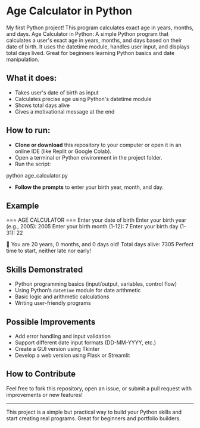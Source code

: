 # Age Calculator in Python
My first Python project! This program calculates exact age in years, months, and days.
Age Calculator in Python: A simple Python program that calculates a user's exact age in years, months, and days based on their date of birth. It uses the datetime module, handles user input, and displays total days lived. Great for beginners learning Python basics and date manipulation.

## What it does:
- Takes user's date of birth as input
- Calculates precise age using Python's datetime module
- Shows total days alive
- Gives a motivational message at the end

## How to run:
- **Clone or download** this repository to your computer or open it in an online IDE (like Replit or Google Colab).
- Open a terminal or Python environment in the project folder.
- Run the script:

python age_calculator.py

- **Follow the prompts** to enter your birth year, month, and day.

## Example

=== AGE CALCULATOR ===
Enter your date of birth
Enter your birth year (e.g., 2005): 2005
Enter your birth month (1-12): 7
Enter your birth day (1-31): 22

🎉 You are 20 years, 0 months, and 0 days old!
Total days alive: 7305
Perfect time to start, neither late nor early!

## Skills Demonstrated

- Python programming basics (input/output, variables, control flow)
- Using Python’s `datetime` module for date arithmetic
- Basic logic and arithmetic calculations
- Writing user-friendly programs

## Possible Improvements

- Add error handling and input validation
- Support different date input formats (DD-MM-YYYY, etc.)
- Create a GUI version using Tkinter
- Develop a web version using Flask or Streamlit

## How to Contribute

Feel free to fork this repository, open an issue, or submit a pull request with improvements or new features!

---

This project is a simple but practical way to build your Python skills and start creating real programs. Great for beginners and portfolio builders.
